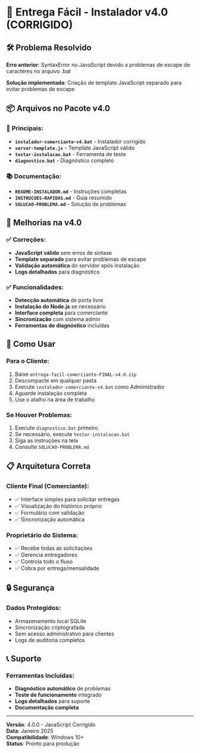 # 🚚 Entrega Fácil - Instalador v4.0 (CORRIGIDO)

## 🛠️ Problema Resolvido
**Erro anterior**: SyntaxError no JavaScript devido a problemas de escape de caracteres no arquivo .bat

**Solução implementada**: Criação de template JavaScript separado para evitar problemas de escape

## 📦 Arquivos no Pacote v4.0

### 🎯 **Principais:**
- **`instalador-comerciante-v4.bat`** - Instalador corrigido
- **`server-template.js`** - Template JavaScript válido
- **`testar-instalacao.bat`** - Ferramenta de teste
- **`diagnostico.bat`** - Diagnóstico completo

### 📚 **Documentação:**
- **`README-INSTALADOR.md`** - Instruções completas
- **`INSTRUCOES-RAPIDAS.md`** - Guia resumido
- **`SOLUCAO-PROBLEMA.md`** - Solução de problemas

## 🔧 Melhorias na v4.0

### ✅ **Correções:**
- **JavaScript válido** sem erros de sintaxe
- **Template separado** para evitar problemas de escape
- **Validação automática** do servidor após instalação
- **Logs detalhados** para diagnóstico

### ✅ **Funcionalidades:**
- **Detecção automática** de porta livre
- **Instalação do Node.js** se necessário
- **Interface completa** para comerciante
- **Sincronização** com sistema admin
- **Ferramentas de diagnóstico** incluídas

## 🚀 Como Usar

### **Para o Cliente:**
1. Baixe `entrega-facil-comerciante-FINAL-v4.0.zip`
2. Descompacte em qualquer pasta
3. Execute `instalador-comerciante-v4.bat` como Administrador
4. Aguarde instalação completa
5. Use o atalho na área de trabalho

### **Se Houver Problemas:**
1. Execute `diagnostico.bat` primeiro
2. Se necessário, execute `testar-instalacao.bat`
3. Siga as instruções na tela
4. Consulte `SOLUCAO-PROBLEMA.md`

## 📋 Arquitetura Correta

### **Cliente Final (Comerciante):**
- ✅ Interface simples para solicitar entregas
- ✅ Visualização do histórico próprio
- ✅ Formulário com validação
- ✅ Sincronização automática

### **Proprietário do Sistema:**
- ✅ Recebe todas as solicitações
- ✅ Gerencia entregadores
- ✅ Controla todo o fluxo
- ✅ Cobra por entrega/mensalidade

## 🔒 Segurança

### **Dados Protegidos:**
- Armazenamento local SQLite
- Sincronização criptografada
- Sem acesso administrativo para clientes
- Logs de auditoria completos

## 📞 Suporte

### **Ferramentas Incluídas:**
- **Diagnóstico automático** de problemas
- **Teste de funcionamento** integrado
- **Logs detalhados** para suporte
- **Documentação completa**

---

**Versão**: 4.0.0 - JavaScript Corrigido  
**Data**: Janeiro 2025  
**Compatibilidade**: Windows 10+  
**Status**: Pronto para produção